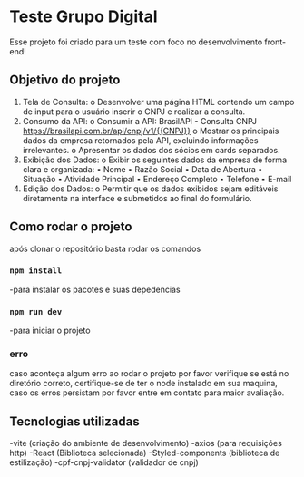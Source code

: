 # Teste Grupo Digital

Esse projeto foi criado para um teste com foco no desenvolvimento front-end! 

## Objetivo do projeto

1. Tela de Consulta:
o Desenvolver uma página HTML contendo um campo de input para o
usuário inserir o CNPJ e realizar a consulta.
2. Consumo da API:
o Consumir a API: BrasilAPI - Consulta CNPJ
https://brasilapi.com.br/api/cnpj/v1/{{CNPJ}}
o Mostrar os principais dados da empresa retornados pela API, excluindo
informações irrelevantes.
o Apresentar os dados dos sócios em cards separados.
3. Exibição dos Dados:
o Exibir os seguintes dados da empresa de forma clara e organizada:
▪ Nome
▪ Razão Social
▪ Data de Abertura
▪ Situação
▪ Atividade Principal
▪ Endereço Completo
▪ Telefone
▪ E-mail
4. Edição dos Dados:
o Permitir que os dados exibidos sejam editáveis diretamente na interface
e submetidos ao final do formulário.

## Como rodar o projeto

após clonar o repositório basta rodar os comandos 
### `npm install` 
-para instalar os pacotes e suas depedencias 

### `npm run dev`
-para iniciar o projeto

### erro

caso aconteça algum erro ao rodar o projeto por favor verifique se está no diretório correto, certifique-se de ter o node instalado em sua maquina, caso os erros persistam por favor entre em contato para maior avaliação.

## Tecnologias utilizadas 

-vite (criação do ambiente de desenvolvimento)
-axios (para requisições http)
-React (Biblioteca selecionada)
-Styled-components (biblioteca de estilização)
-cpf-cnpj-validator (validador de cnpj)